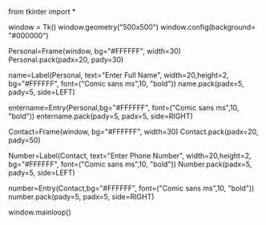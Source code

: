 from tkinter import *

window = Tk()
window.geometry("500x500")
window.config(background= "#000000")

Personal=Frame(window, bg="#FFFFFF", width=30)
Personal.pack(padx=20, pady=30)

name=Label(Personal, text="Enter Full Name", width=20,height=2, bg="#FFFFFF",  font=("Comic sans ms",10, "bold"))
name.pack(padx=5, pady=5, side=LEFT)

entername=Entry(Personal,bg="#FFFFFF",  font=("Comic sans ms",10, "bold"))
entername.pack(pady=5, padx=5, side=RIGHT)

Contact=Frame(window, bg="#FFFFFF", width=30)
Contact.pack(padx=20, pady=50)

Number=Label(Contact, text="Enter Phone Number", width=20,height=2, bg="#FFFFFF",  font=("Comic sans ms",10, "bold"))
Number.pack(padx=5, pady=5, side=LEFT)

number=Entry(Contact,bg="#FFFFFF",  font=("Comic sans ms",10, "bold"))
number.pack(pady=5, padx=5, side=RIGHT)

window.mainloop()
